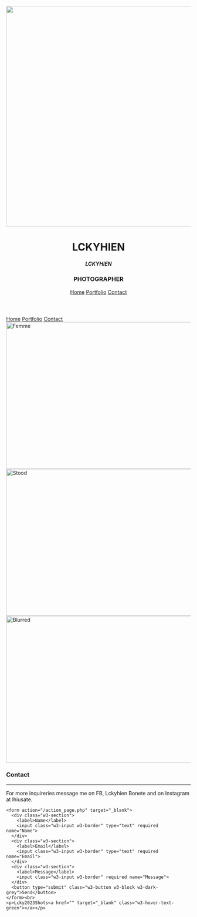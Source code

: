 <!DOCTYPE html>
<html lang="en">
<head>
<title>W3.CSS Template</title>
<meta charset="UTF-8">
<meta name="viewport" content="width=device-width, initial-scale=1">
<link rel="stylesheet" href="https://www.w3schools.com/w3css/4/w3.css">
</head>
<body>

<!-- Header -->
<header class="w3-display-container w3-content w3-center" style="max-width:1500px">
  <img class="w3-image" src="https://imgeng.jagran.com/images/2022/nov/Best%20Cameras%20For%20Photography1669186135779.jpg" alt="Me" width="1500" height="600">
  <div class="w3-display-middle w3-padding-large w3-border w3-wide w3-text-light-grey w3-center">
    <h1 class="w3-hide-medium w3-hide-small w3-xxxlarge">LCKYHIEN</h1>
    <h5 class="w3-hide-large" style="white-space:nowrap">LCKYHIEN</h5>
    <h3 class="w3-hide-medium w3-hide-small">PHOTOGRAPHER</h3>
  </div>
  
  <!-- Navbar (placed at the bottom of the header image) -->
  <div class="w3-bar w3-light-grey w3-round w3-display-bottommiddle w3-hide-small" style="bottom:-16px">
    <a href="#" class="w3-bar-item w3-button">Home</a>
    <a href="#portfolio" class="w3-bar-item w3-button">Portfolio</a>
    <a href="#contact" class="w3-bar-item w3-button">Contact</a>
  </div>
</header>

<!-- Navbar on small screens -->
<div class="w3-center w3-light-grey w3-padding-16 w3-hide-large w3-hide-medium">
<div class="w3-bar w3-light-grey">
  <a href="#" class="w3-bar-item w3-button">Home</a>
  <a href="#portfolio" class="w3-bar-item w3-button">Portfolio</a>
  <a href="#contact" class="w3-bar-item w3-button">Contact</a>
</div>
</div>
<!-- Page content -->
<div class="w3-content w3-padding-large w3-margin-top" id="portfolio">

  <!-- Images (Portfolio) -->
  <img src="https://media.photographycourse.net/wp-content/uploads/2023/01/08125239/top-trends-in-photography.jpg" alt="Femme" class="w3-image" width="900" height="400">
  <img src="https://viralmanila.com/wp-content/uploads/2017/08/neon-portrait-by-gab-loste-5.jpg" alt="Stood" class="w3-image w3-margin-top" width="900" height="400">
  <img src="https://static.wixstatic.com/media/de1b20_4fb892cad81449e582ee6b693b78ed9b~mv2_d_3613_5419_s_4_2.jpg/v1/fill/w_250,h_374,al_c,q_90,enc_auto/de1b20_4fb892cad81449e582ee6b693b78ed9b~mv2_d_3613_5419_s_4_2.jpg" alt="Blurred" class="w3-image w3-margin-top" width="900" height="400">
  

  <!-- Contact -->
  <div class="w3-light-grey w3-padding-large w3-padding-32 w3-margin-top" id="contact">
    <h3 class="w3-center">Contact</h3>
    <hr>
    <p> For more inquireries message me on FB, Lckyhien Bonete and on Instagram at lhiusate.</p>

    <form action="/action_page.php" target="_blank">
      <div class="w3-section">
        <label>Name</label>
        <input class="w3-input w3-border" type="text" required name="Name">
      </div>
      <div class="w3-section">
        <label>Email</label>
        <input class="w3-input w3-border" type="text" required name="Email">
      </div>
      <div class="w3-section">
        <label>Message</label>
        <input class="w3-input w3-border" required name="Message">
      </div>
      <button type="submit" class="w3-button w3-block w3-dark-grey">Send</button>
    </form><br>
    <p>Lcky2023Shots<a href="" target="_blank" class="w3-hover-text-green"></a></p>

  </div>

<!-- End page content -->
</div>

</body>
</html>
